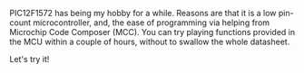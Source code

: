 PIC12F1572 has being my hobby for a while.
Reasons are that it is a low pin-count microcontroller, and, 
  the ease of programming via helping from Microchip Code Composer (MCC).
You can try playing functions provided in the MCU within a couple of hours,
  without to swallow the whole datasheet.

Let's try it!